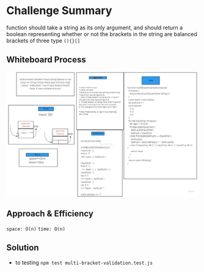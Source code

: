 # Challenge Summary
 function should take a string as its only argument, and should return a boolean representing whether or not the brackets in the string are balanced
 brackets of three type ``(){}[]``

## Whiteboard Process
![check](../../assets/multi-bracket-validation.jpg)

## Approach & Efficiency

``space: O(n)``
``time: O(n)``

## Solution
* to testing ``npm test multi-bracket-validation.test.js``